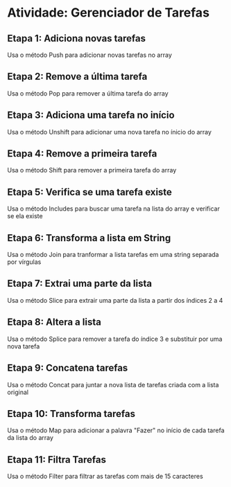 # Atividade: Gerenciador de Tarefas

## Etapa 1: Adiciona novas tarefas
Usa o método Push para adicionar novas tarefas no array

## Etapa 2: Remove a última tarefa
Usa o método Pop para remover a última tarefa do array

## Etapa 3: Adiciona uma tarefa no início
Usa o método Unshift para adicionar uma nova tarefa no ínicio do array

## Etapa 4: Remove a primeira tarefa
Usa o método Shift para remover a primeira tarefa do array

## Etapa 5: Verifica se uma tarefa existe
Usa o método Includes para buscar uma tarefa na lista do array e verificar se ela existe

## Etapa 6: Transforma a lista em String
Usa o método Join para tranformar a lista tarefas em uma string separada por vírgulas

## Etapa 7: Extrai uma parte da lista
Usa o método Slice para extrair uma parte da lista a partir dos índices 2 a 4

## Etapa 8: Altera a lista
Usa o método Splice para remover a tarefa do índice 3 e substituir por uma nova tarefa

## Etapa 9: Concatena tarefas
Usa o método Concat para juntar a nova lista de tarefas criada com a lista original

## Etapa 10: Transforma tarefas
Usa o método Map para adicionar a palavra "Fazer" no início de cada tarefa da lista do array

## Etapa 11: Filtra Tarefas
Usa o método Filter para filtrar as tarefas com mais de 15 caracteres


